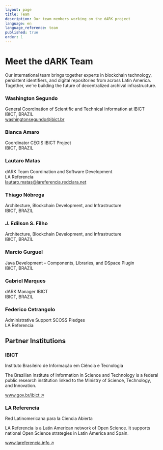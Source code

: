 ```yaml
---
layout: page
title: Team  
description: Our team members working on the dARK project
language: en  
language_reference: team
published: true  
order: 1
---
```

<h1 class="team-title">Meet the dARK Team</h1>


<p class="team-intro">
  Our international team brings together experts in blockchain technology, persistent identifiers, and digital repositories from across Latin America. Together, we're building the future of decentralized archival infrastructure.
</p>

<div class="team-grid">
  <div class="team-member">
    <div class="team-member-header">
      <h3>Washington Segundo</h3>
      <span class="team-member-role">General Coordination of Scientific and Technical Information at IBICT</span>
    </div>
    <div class="team-member-org">IBICT, BRAZIL</div>
    <div class="team-member-contact">
      <a href="mailto:washingtonsegundo@ibict.br" class="team-email">washingtonsegundo@ibict.br</a>
    </div>
  </div>

  <div class="team-member">
    <div class="team-member-header">
      <h3>Bianca Amaro</h3>
      <span class="team-member-role">Coordinator CEOIS IBICT Project </span>
    </div>
    <div class="team-member-org">IBICT, BRAZIL</div>
  </div>

  <div class="team-member">
    <div class="team-member-header">
      <h3>Lautaro Matas</h3>
      <span class="team-member-role">dARK Team Coordination and Software Development</span>
    </div>
    <div class="team-member-org">LA Referencia</div>
    <div class="team-member-contact">
      <a href="mailto:lautaro.matas@lareferencia.redclara.net" class="team-email">lautaro.matas@lareferencia.redclara.net</a>
    </div>
  </div>

  <div class="team-member">
    <div class="team-member-header">
      <h3>Thiago Nóbrega</h3>
      <span class="team-member-role">Architecture, Blockchain Development, and Infrastructure</span>
    </div>
    <div class="team-member-org">IBICT, BRAZIL</div>
  </div>

  <div class="team-member">
    <div class="team-member-header">
      <h3>J. Edilson S. Filho</h3>
      <span class="team-member-role">Architecture, Blockchain Development, and Infrastructure</span>
    </div>
    <div class="team-member-org">IBICT, BRAZIL</div>
  </div>

  <div class="team-member">
    <div class="team-member-header">
      <h3>Marcio Gurguel</h3>
      <span class="team-member-role">Java Development – Components, Libraries, and DSpace Plugin</span>
    </div>
    <div class="team-member-org">IBICT, BRAZIL</div>
  </div>

  <div class="team-member">
    <div class="team-member-header">
      <h3>Gabriel Marques</h3>
      <span class="team-member-role">dARK Manager IBICT</span>
    </div>
    <div class="team-member-org">IBICT, BRAZIL</div>
  </div>

   <div class="team-member">
    <div class="team-member-header">
      <h3>Federico Cetrangolo</h3>
      <span class="team-member-role">Administrative Support SCOSS Pledges</span>
    </div>
    <div class="team-member-org">LA Referencia</div>
  </div>
</div>

<section class="partner-institutions">
  <h2>Partner Institutions</h2>
  
  <div class="institutions-container">
    <div class="institution">
      <h3>IBICT</h3>
      <p class="institution-fullname">Instituto Brasileiro de Informação em Ciência e Tecnologia</p>
      <p class="institution-description">The Brazilian Institute of Information in Science and Technology is a federal public research institution linked to the Ministry of Science, Technology, and Innovation.</p>
      <a href="https://www.gov.br/ibict/pt-br" target="_blank" class="institution-link">www.gov.br/ibict ↗</a>
    </div>

   
  </div>
   <div class="institution">
      <h3>LA Referencia</h3>
      <p class="institution-fullname">Red Latinomericana para la Ciencia Abierta</p>
      <p class="institution-description">LA Referencia is a Latin American network of Open Science. It supports national Open Science strategies in Latin America and Spain.</p>
      <a href="https://www.lareferencia.info/en/" target="_blank" class="institution-link">www.lareferencia.info ↗</a>
    </div>
</section>
